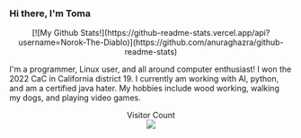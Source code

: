### Hi there, I'm Toma
<center>
  [![My Github Stats!](https://github-readme-stats.vercel.app/api?username=Norok-The-Diablo)](https://github.com/anuraghazra/github-readme-stats)
</center>

I'm a programmer, Linux user, and all around computer enthusiast! I won the 2022 CaC in California district 19. I currently am working with AI, python, and am a certified java hater. My hobbies include wood working, walking my dogs, and playing video games.

<p align="center"> 
  Visitor Count<br>
  <img src="https://profile-counter.glitch.me/Norok-The-Diablo/count.svg" />
</p>
